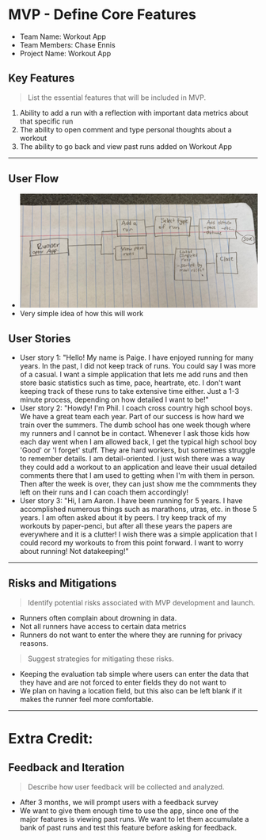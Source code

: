# MVP \- Define Core Features

* Team Name: Workout App 
* Team Members: Chase Ennis 
* Project Name: Workout App 

## Key Features

> List the essential features that will be included in MVP.  

1. Ability to add a run with a reflection with important data metrics about that specific run
2. The ability to open comment and type personal thoughts about a workout
3. The ability to go back and view past runs added on Workout App

***

## User Flow

* ![flowchart](images/flowchart.png)
* Very simple idea of how this will work


## User Stories

* User story 1: "Hello! My name is Paige. I have enjoyed running for many years. In the past, I did not keep track of runs. You could say I was more of a casual. I want a simple application that lets me add runs and then store basic statistics such as time, pace, heartrate, etc. I don't want keeping track of these runs to take extensive time either. Just a 1-3 minute process, depending on how detailed I want to be!"
* User story 2: "Howdy! I'm Phil. I coach cross country high school boys. We have a great team each year. Part of our success is how hard we train over the summers. The dumb school has one week though where my runners and I cannot be in contact. Whenever I ask those kids how each day went when I am allowed back, I get the typical high school boy 'Good' or 'I forget' stuff. They are hard workers, but sometimes struggle to remember details. I am detail-oriented. I just wish there was a way they could add a workout to an application and leave their usual detailed comments there that I am used to getting when I'm with them in person. Then after the week is over, they can just show me the commments they left on their runs and I can coach them accordingly!
* User story 3: "Hi, I am Aaron. I have been running for 5 years. I have accomplished numerous things such as marathons, utras, etc. in those 5 years. I am often asked about it by peers. I try keep track of my workouts by paper-penci, but after all these years the papers are everywhere and it is a clutter! I wish there was a simple application that I could record my workouts to from this point forward. I want to worry about running! Not datakeeping!"

***

## Risks and Mitigations

> Identify potential risks associated with MVP development and launch.
* Runners often complain about drowning in data.
* Not all runners have access to certain data metrics
* Runners do not want to enter the where they are running for privacy reasons.


> Suggest strategies for mitigating these risks.
* Keeping the evaluation tab simple where users can enter the data that they have and are not forced to enter fields they do not want to
* We plan on having a location field, but this also can be left blank if it makes the runner feel more comfortable.

*** 

# Extra Credit:

## Feedback and Iteration

> Describe how user feedback will be collected and analyzed.

* After 3 months, we will prompt users with a feedback survey
* We want to give them enough time to use the app, since one of the major features is viewing past runs. We want to let them accumulate a bank of past runs and test this feature before asking for feedback.
